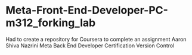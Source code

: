 # Meta-Front-End-Developer-PC-m312_forking_lab
Had to create a repository for Coursera to complete an assignment
Aaron Shiva Nazrini
Meta Back End Developer Certification Version Control
